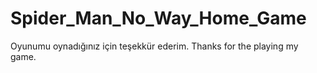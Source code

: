 # Spider_Man_No_Way_Home_Game
Oyunumu oynadığınız için teşekkür ederim.
Thanks for the playing my game.
